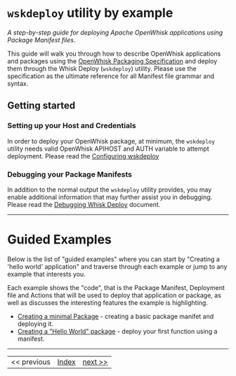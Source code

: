 # ```wskdeploy``` utility by example
_A step-by-step guide for deploying Apache OpenWhisk applications using Package Manifest files._

This guide will walk you through how to describe OpenWhisk applications and packages using the [OpenWhisk Packaging Specification](https://github.com/apache/incubator-openwhisk-wskdeploy/tree/master/specification#openwhisk-packaging-specification) and deploy them through the Whisk Deploy (```wskdeploy```) utility. Please use the specification as the ultimate reference for all Manifest file grammar and syntax.

## Getting started
### Setting up your Host and Credentials
In order to deploy your OpenWhisk package, at minimum, the ```wskdeploy``` utility needs valid OpenWhisk APIHOST and AUTH variable to attempt deployment. Please read the [Configuring wskdeploy](wskdeploy_configuring.md#configuring-wskdeploy)

### Debugging your Package Manifests

In addition to the normal output the ```wskdeploy``` utility provides, you may enable additional information that may further assist you in debugging. Please read the [Debugging Whisk Deploy](wskdeploy_debugging.md#debugging-wskdeploy) document.

---

# Guided Examples

Below is the list of "guided examples" where you can start by "Creating a 'hello world' application" and traverse through each example or jump to any example that interests you.

Each example shows the "code", that is the Package Manifest, Deployment file and Actions that will be used to deploy that application or package, as well as discusses the interesting features the example is highlighting.

- [Creating a minimal Package](wskdeploy_packages.md#packages) - creating a basic package manifet and deploying it.
- [Creating a "Hello World" package](wsdeploy_hello_world.md#creating-a-hello-world-package) - deploy your first function using a manifest.

---
<!--
 Bottom Navigation
-->
<html>
<div align="center">
<table align="center">
  <tr>
    <td><a>&lt;&lt;&nbsp;previous</a></td>
    <td><a href="programming_guide.md#guided-examples">Index</a></td>
    <td><a href="wskdeploy_hello_world.md#creating-a-hello-world-package">next&nbsp;&gt;&gt;</a></td>
  </tr>
</table>
</div>
</html>
